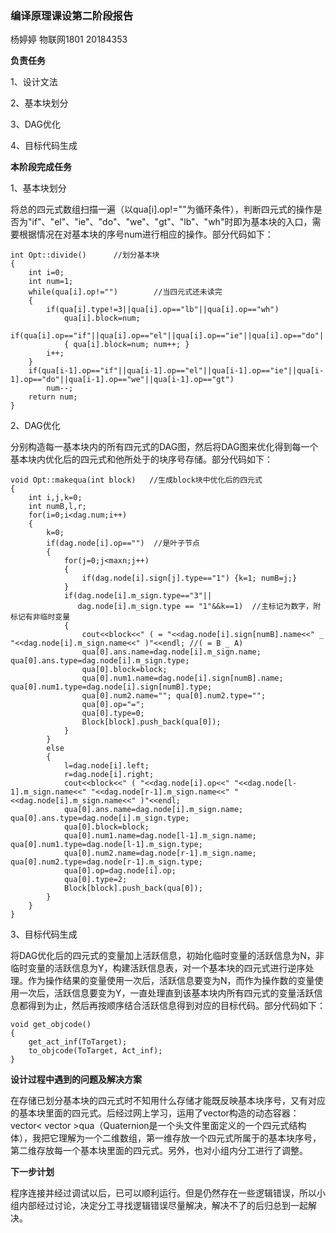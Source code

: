 ### **编译原理课设第二阶段报告**

杨婷婷    物联网1801   20184353

**负责任务**

1、设计文法

2、基本块划分

3、DAG优化

4、目标代码生成

**本阶段完成任务**

1、基本块划分

将总的四元式数组扫描一遍（以qua[i].op!=""为循环条件），判断四元式的操作是否为"if"、"el"、"ie"、"do"、"we"、"gt"、"lb"、"wh"时即为基本块的入口，需要根据情况在对基本块的序号num进行相应的操作。部分代码如下：

```
int Opt::divide()      //划分基本块
{
    int i=0;
    int num=1;
    while(qua[i].op!="")        //当四元式还未读完
    {
        if(qua[i].type!=3||qua[i].op=="lb"||qua[i].op=="wh")
            qua[i].block=num;
        if(qua[i].op=="if"||qua[i].op=="el"||qua[i].op=="ie"||qua[i].op=="do"||qua[i].op=="we"||qua[i].op=="gt")
            { qua[i].block=num; num++; }
        i++;
    }
    if(qua[i-1].op=="if"||qua[i-1].op=="el"||qua[i-1].op=="ie"||qua[i-1].op=="do"||qua[i-1].op=="we"||qua[i-1].op=="gt")
        num--;
    return num;
}
```

2、DAG优化

分别构造每一基本块内的所有四元式的DAG图，然后将DAG图来优化得到每一个基本块内优化后的四元式和他所处于的块序号存储。部分代码如下：

```
void Opt::makequa(int block)   //生成block块中优化后的四元式
{
    int i,j,k=0;
    int numB,l,r;
    for(i=0;i<dag.num;i++)
    {
        k=0;
        if(dag.node[i].op=="")  //是叶子节点
        {
            for(j=0;j<maxn;j++)
            {
                if(dag.node[i].sign[j].type=="1") {k=1; numB=j;}
            }
            if(dag.node[i].m_sign.type=="3"||
               dag.node[i].m_sign.type == "1"&&k==1)  //主标记为数字，附标记有非临时变量
            {
                cout<<block<<" ( = "<<dag.node[i].sign[numB].name<<" _ "<<dag.node[i].m_sign.name<<" )"<<endl; //( = B _ A)
                qua[0].ans.name=dag.node[i].m_sign.name; qua[0].ans.type=dag.node[i].m_sign.type;
                qua[0].block=block;
                qua[0].num1.name=dag.node[i].sign[numB].name; qua[0].num1.type=dag.node[i].sign[numB].type;
                qua[0].num2.name=""; qua[0].num2.type="";
                qua[0].op="=";
                qua[0].type=0;
                Block[block].push_back(qua[0]);
            }
        }
        else
        {
            l=dag.node[i].left;
            r=dag.node[i].right;
            cout<<block<<" ( "<<dag.node[i].op<<" "<<dag.node[l-1].m_sign.name<<" "<<dag.node[r-1].m_sign.name<<" "<<dag.node[i].m_sign.name<<" )"<<endl;
            qua[0].ans.name=dag.node[i].m_sign.name; qua[0].ans.type=dag.node[i].m_sign.type;
            qua[0].block=block;
            qua[0].num1.name=dag.node[l-1].m_sign.name; qua[0].num1.type=dag.node[l-1].m_sign.type;
            qua[0].num2.name=dag.node[r-1].m_sign.name; qua[0].num2.type=dag.node[r-1].m_sign.type;
            qua[0].op=dag.node[i].op;
            qua[0].type=2;
            Block[block].push_back(qua[0]);
        }
    }
}
```

3、目标代码生成

将DAG优化后的四元式的变量加上活跃信息，初始化临时变量的活跃信息为N，非临时变量的活跃信息为Y，构建活跃信息表，对一个基本块的四元式进行逆序处理。作为操作结果的变量使用一次后，活跃信息要变为N，而作为操作数的变量使用一次后，活跃信息要变为Y，一直处理直到该基本块内所有四元式的变量活跃信息都得到为止，然后再按顺序结合活跃信息得到对应的目标代码。部分代码如下：

```
void get_objcode()
{
	get_act_inf(ToTarget);
	to_objcode(ToTarget, Act_inf);
}
```

**设计过程中遇到的问题及解决方案**

在存储已划分基本块的四元式时不知用什么存储才能既反映基本块序号，又有对应的基本块里面的四元式。后经过网上学习，运用了vector构造的动态容器：vector< vector<Quaternion> >qua（Quaternion是一个头文件里面定义的一个四元式结构体），我把它理解为一个二维数组，第一维存放一个四元式所属于的基本块序号，第二维存放每一个基本块里面的四元式。另外，也对小组内分工进行了调整。

**下一步计划**

程序连接并经过调试以后，已可以顺利运行。但是仍然存在一些逻辑错误，所以小组内部经过讨论，决定分工寻找逻辑错误尽量解决，解决不了的后归总到一起解决。

